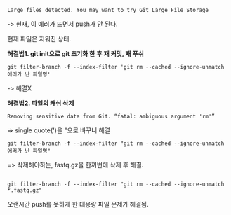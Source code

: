 
```
Large files detected. You may want to try Git Large File Storage 
```

-> 현재, 이 에러가 뜨면서 push가 안 된다.

현재 파일은 지워진 상태.

**해결법1. git init으로 git 초기화 한 후 재 커밋, 재 푸쉬**
```
git filter-branch -f --index-filter 'git rm --cached --ignore-unmatch 에러가 난 파일명'
```
-> 해결X

**해결법2. 파일의 캐쉬 삭제**

```
Removing sensitive data from Git. “fatal: ambiguous argument 'rm'”
```


=> single quote(')을 "으로 바꾸니 해결 
```
git filter-branch -f --index-filter "git rm --cached --ignore-unmatch 에러가 난 파일명"

```

=> 삭제해야하는, fastq.gz을 한꺼번에 삭제 후 해결.

```

git filter-branch -f --index-filter "git rm --cached --ignore-unmatch  *.fastq.gz"

```

오랜시간 push를 못하게 한 대용량 파일 문제가 해결됨.


